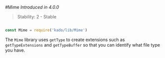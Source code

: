 #Mime
*Introduced in 4.0.0*
> Stability: 2 - Stable
```js

const Mime = require('kado/lib/Mime')
```
The `Mime` library uses `getType` to create extensions such as 
`getTypeExtensions` and `getTypeBuffer` so that you can identify what file type
you have.
 
